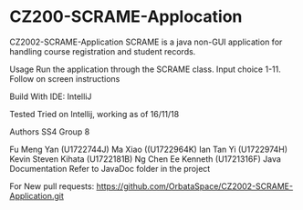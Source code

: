 # CZ200-SCRAME-Applocation
CZ2002-SCRAME-Application
SCRAME is a java non-GUI application for handling course registration and student records.

Usage
Run the application through the SCRAME class. Input choice 1-11. Follow on screen instructions

Build With
IDE: IntelliJ

Tested
Tried on Intellij, working as of 16/11/18

Authors
SS4 Group 8

Fu Meng Yan (U1722744J)
Ma Xiao ((U1722964K)
Ian Tan Yi (U1722974H)
Kevin Steven Kihata (U1722181B)
Ng Chen Ee Kenneth (U1721316F)
Java Documentation
Refer to JavaDoc folder in the project

For New pull requests: https://github.com/OrbataSpace/CZ2002-SCRAME-Application.git
